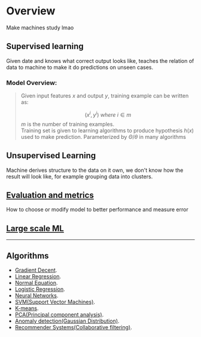 # Overview

Make machines study lmao

## Supervised learning  
Given date and knows what correct output looks like, teaches the relation of data to machine to make it do predictions on unseen cases. 

### Model Overview: 

> Given input features $x$ and output $y$, training example can be written as:  
>
> $$ (x^i, y^i) \ where \ i \in m$$
> $m$ is the number of training examples.  
> Training set is given to learning algorithms to produce hypothesis $h(x)$ used to make prediction. Parameterized by $\Theta/\theta$ in many algorithms

## Unsupervised Learning

Machine derives structure to the data on it own, we don't know how the result will look like, for example grouping data into clusters.

## [Evaluation and metrics](Evaluations_and_metrics.md)
How to choose or modify model to better performance and measure error

## [Large scale ML](Large_scale.md)

---

## Algorithms

- [Gradient Decent](Gradient_descent.md).
- [Linear Regression](Linear_regression.md).
- [Normal Equation](Normal_equation.md).
- [Logistic Regression](Logistic_regression.md).
- [Neural Networks](Neural_networks.md).
- [SVM(Support Vector Machines)](SVM.md).
- [K-means](K_means.md).
- [PCA(Principal component analysis)](PCA.md).
- [Anomaly detection(Gaussian Distribution)](Anomaly_detection.md).
- [Recommender Systems(Collaborative filtering)](Collaborative_filtering.md).
